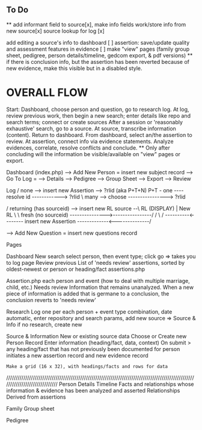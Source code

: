 To Do
-----
** add informant field to source[x], 
    make info fields work/store info from new source[x]
    source lookup for log [x]

add editing a source's info to dashboard [ ]
assertion: save/update quality and assessment features in evidence [ ]
make "view" pages (family group sheet, pedigree, person details/timeline, gedcom export, & pdf versions)
** if there is conclusion info, but the assertion has been reverted because of new evidence, make this visible but in a disabled style.

OVERALL FLOW
============

Start: Dashboard, choose person and question, go to research log.
At log, review previous work, then begin a new search; enter details like repo and search terms; connect or create sources
After a session or 'reasonably exhaustive' search, go to a source.
At source, transcribe information (content). Return to dashboard.
From dashboard, select an/the assertion to review.
At assertion, connect info via evidence statements.
Analyze evidences, correlate, resolve conflicts and conclude.
** Only after concluding will the information be visible/available on "view" pages or export.


Dashboard (index.php) 
    --> Add New Person = insert new subject record
    --> Go To Log = 
    --> Details
    --> Pedigree
    --> Group Sheet
    --> Export
    --> Review

Log
        / none --> insert new Assertion --> ?rlid  (aka P+T+N)
    P+T - one ---- resolve id ------------> ?rlid
        \ many --> choose ----------------> ?rlid

   / returning (has sourceid) --> insert new RL source --\ 
RL                                                         (DISPLAY) | New RL 
\  \ fresh (no sourceid) --------------->----------------/                /
 \                                                                       /
  \----------<-------- insert new Assertion -------------<--------------/

--> Add New Question = insert new questions record

Pages

Dashboard
    New search
        select person, then event type; click go => takes you to log page
    Review previous
        List of 'needs review' assertions, sorted by oldest-newest or person or heading/fact
        assertions.php

Assertion.php
    each person and event (how to deal with multiple marriage, child, etc.)
    Needs review
        Information that remains unanalyzed.
        When a new piece of information is added that is germane to a conclusion, the conclusion reverts to 'needs review'


Research Log
    one per each person + event type combination,
    date automatic, enter repository and search params, add new source => Source & Info
    if no research, create new

Source & Information
    New or existing source data
    Choose or Create new Person Record
    Enter information (heading/fact, data, context)
    On submit > any heading/fact that has not previously been documented for person initiates a new assertion record and new evidence record

    Make a grid (16 x 32), with headings/facts and rows for data


//////////////////////////////////////////////////////////////////////////////////////////////////////////////////////////////
Person Details
    Timeline
        Facts and relationships whose information & evidence has been analyzed and asserted
    Relationships
        Derived from assertions

Family Group sheet

Pedigree